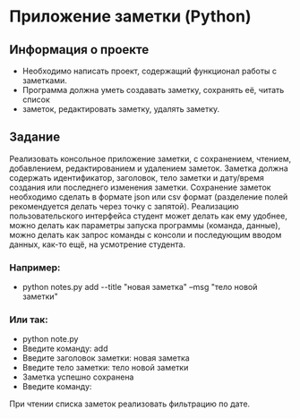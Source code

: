 # Приложение заметки (Python)

## Информация о проекте

- Необходимо написать проект, содержащий функционал работы с заметками.
- Программа должна уметь создавать заметку, сохранять её, читать список
- заметок, редактировать заметку, удалять заметку.

## Задание

Реализовать консольное приложение заметки, с сохранением, чтением,
добавлением, редактированием и удалением заметок. Заметка должна
содержать идентификатор, заголовок, тело заметки и дату/время создания или
последнего изменения заметки. Сохранение заметок необходимо сделать в
формате json или csv формат (разделение полей рекомендуется делать через
точку с запятой). Реализацию пользовательского интерфейса студент может
делать как ему удобнее, можно делать как параметры запуска программы
(команда, данные), можно делать как запрос команды с консоли и
последующим вводом данных, как-то ещё, на усмотрение студента.

### Например:

- python notes.py add --title "новая заметка" –msg "тело новой заметки"

### Или так:

- python note.py
- Введите команду: add
- Введите заголовок заметки: новая заметка
- Введите тело заметки: тело новой заметки
- Заметка успешно сохранена
- Введите команду:

При чтении списка заметок реализовать фильтрацию по дате.
